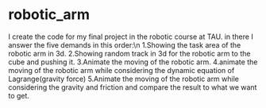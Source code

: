 # robotic_arm
I create the code for my final project in the robotic course at TAU. in there I answer the five demands in this order:\n
1.Showing the task area of the robotic arm in 3d.
2.Showing random track in 3d for the robotic arm to the cube and pushing it.
3.Animate the moving of the robotic arm.
4.animate the moving of the robotic arm while considering the dynamic equation of Lagrange(gravity force)
5.Animate the moving of the robotic arm while considering the gravity and friction and compare the result to what we want to get.
